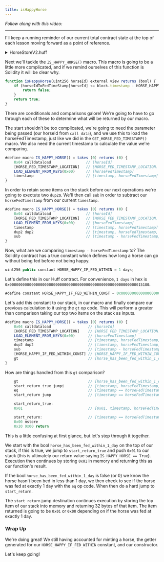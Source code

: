 ```yaml
---
title: isHappyHorse
---
```


_Follow along with this video:_

---

I'll keep a running reminder of our current total contract state at the top of each lesson moving forward as a point of reference.

<details>
<summary>HorseStoreV2.huff</summary>

```js
/* HorseStore Interface */
#define function mintHorse() nonpayable returns()
#define function feedHorse(uint256) nonpayable returns()
#define function isHappyHorse(uint256) view returns(bool)
#define function horseIdToFedTimeStamp(uint256) view returns(uint256)
#define function HORSE_HAPPY_IF_FED_WITHIN() view returns(uint256)

#define constant HORSE_FED_TIMESTAMP_LOCATION = FREE_STORAGE_POINTER()

#define function FEED_HORSE() = takes (0) returns (0) {
    timestamp                       // [timestamp]
    0x04 calldataload               //[horseId, timestamp]
    [HORSE_FED_TIMESTAMP_LOCATION]  // [HORSE_FED_TIMESTAMP_LOCATION, horseId, timestamp]
    STORE_ELEMENT_FROM_KEYS(0x00)   // []
}

#define macro GET_HORSE_FED_TIMESTAMP() = takes (0) returns (0) {
    0x04 calldataload                // [horseId]
    [HORSE_FED_TIMESTAMP_LOCATION]   // [HORSE_FED_TIMESTAMP_LOCATION, horseId]
    LOAD_ELEMENT_FROM_KEYS(0x00)     // [horseFedTimestamp]

    0x00 mstore                      // []    // Memory: [0x00: horseFedTimestamp]
    0x20 0x00 return                 // []
}

#define macro MAIN() = takes (0) returns (0){
    0x00 calldataload 0xE0 shr      //  [function_selector]

    dup1 __FUNC_SIG(mintHorse) eq mintHorse jumpi
    dup1 __FUNC_SIG(feedHorse) eq feedHorse jumpi
    dup1 __FUNC_SIG(isHappyHorse) eq isHappyHorse jumpi
    dup1 __FUNC_SIG(horseIdToFedTimeStamp) eq horseIdToFedTimeStamp jumpi
    dup1 __FUNC_SIG(HORSE_HAPPY_IF_FED_WITHIN) eq horseHappyFedWithin jumpi

    mintHorse:
        MINT_HORSE()
    feedHorse:
        FEED_HORSE()
    isHappyHorse:
        IS_HAPPY_HORSE()
    horseIdToFedTimeStamp:
        GET_HORSE_FED_TIMESTAMP()
    horseHappyFedWithin:
        HORSE_HAPPY_FED_WITHIN()
}
```

</details>


Next we'll tackle the `IS_HAPPY_HORSE()` macro. This macro is going to be a little more complicated, and if we remind ourselves of this function is Solidity it will be clear why.

```js
function isHappyHorse(uint256 horseId) external view returns (bool) {
    if (horseIdToFedTimeStamp[horseId] <= block.timestamp - HORSE_HAPPY_IF_FED_WITHIN){
        return false;
    }
    return true;
}
```

There are conditionals and comparisons galore! We're going to have to go through each of these to determine what will be returned by our macro.

The start shouldn't be too complicated, we're going to need the parameter being passed (our horseId from `call data`), and we use this to load the horseFedTimestamp, just like we did in the `GET_HORSE_FED_TIMESTAMP()` macro. We also need the current timestamp to calculate the value we're comparing.

```js
#define macro IS_HAPPY_HORSE() = takes (0) returns (0) {
    0x04 calldataload                // [horseId]
    [HORSE_FED_TIMESTAMP_LOCATION]   // [HORSE_FED_TIMESTAMP_LOCATION. horseId]
    LOAD_ELEMENT_FROM_KEYS(0x00)     // [horseFedTimestamp]
    timestamp                        // [timestamp, horseFedTimestamp]
}
```
In order to retain some items on the stack before our next operations we're going to exectute two `dup2`s. We'll then call `sub` in order to subtract our `horseFedTimestamp` from our current `timestamp`.

```js
#define macro IS_HAPPY_HORSE() = takes (0) returns (0) {
    0x04 calldataload                // [horseId]
    [HORSE_FED_TIMESTAMP_LOCATION]   // [HORSE_FED_TIMESTAMP_LOCATION. horseId]
    LOAD_ELEMENT_FROM_KEYS(0x00)     // [horseFedTimestamp]
    timestamp                        // [timestamp, horseFedTimestamp]
    dup2 dup2                        // [timestamp, horseFedTimestamp, timestamp, horseFedTimestamp]
    sub                              // [timestamp - horseFedTimestamp, timestamp, horseFedTimestamp]
}
```
Now, what are we comparing `timestamp - horseFedTimestamp` to? The Solidity contract has a true constant which defines how long a horse can go without being fed before not being happy.

```js
uint256 public constant HORSE_HAPPY_IF_FED_WITHIN = 1 days;
```

Let's define this in our Huff contract. For convenience, `1 days` in hex is `0x0000000000000000000000000000000000000000000000000000000000015180`.

```js
#define constant HORSE_HAPPY_IF_FED_WITHIN_CONST = 0x0000000000000000000000000000000000000000000000000000000000015180
```

Let's add this constant to our stack, in our macro and finally compare our previous calculation to it using the `gt` op code. This will perform a greater than comparison taking our top two items on the stack as inputs.

```js
#define macro IS_HAPPY_HORSE() = takes (0) returns (0) {
    0x04 calldataload                 // [horseId]
    [HORSE_FED_TIMESTAMP_LOCATION]    // [HORSE_FED_TIMESTAMP_LOCATION. horseId]
    LOAD_ELEMENT_FROM_KEYS(0x00)      // [horseFedTimestamp]
    timestamp                         // [timestamp, horseFedTimestamp]
    dup2 dup2                         // [timestamp, horseFedTimestamp, timestamp, horseFedTimestamp]
    sub                               // [timestamp - horseFedTimestamp, timestamp, horseFedTimestamp]
    [HORSE_HAPPY_IF_FED_WITHIN_CONST] // [HORSE_HAPPY_IF_FED_WITHIN_CONST, timestamp - horseFedTimestamp, timestamp, horseFedTimestamp]
    gt                                // [horse_has_been_fed_within_1_day, timestamp, horseFedTimestamp]
}
```

How are things handled from this `gt` comparison?

```js
    gt                                // [horse_has_been_fed_within_1_day, timestamp, horseFedTimestamp]
    start_return_true jumpi           // [timestamp, horseFedTimestamp]
    eq                                // [timestamp == horseFedTimestamp]
    start_return jump                 // [timestamp == horseFedTimestamp]

    start_return_true:
    0x01                              // [0x01, timestamp, horseFedTimestamp]

    start_return:                     // [timestamp == horseFedTimestamp] <-- only if `gt` returns false!
    0x00 mstore
    0x20 0x00 return
```

This is a little confusing at first glance, but let's step through it together.

We start with the bool `horse_has_been_fed_within_1_day` on the top of our stack, if this is true, we jump to `start_return_true` and push `0x01` to our stack (this is ultimately our return value saying `IS_HAPPY_HORSE == True`). Execution then continues by storing `0x01` in memory and returning this as our function's result.

If the bool `horse_has_been_fed_within_1_day` is false (or 0) we know the horse hasn't been bed in less than 1 day, we then check to see if the horse was fed at exactly 1 day with the `eq` op code. When then do a hard jump to `start_return`.

The `start_return` jump destination continues execution by storing the top item of our stack into memory and returning 32 bytes of that item. The item returned is going to be `0x01` or `0x00` depending on if the horse was fed at exactly 1 day.


### Wrap Up

We're doing great! We still having accounted for minting a horse, the getter generated for our `HORSE_HAPPY_IF_FED_WITHIN` constant, and our constructor.

Let's keep going!